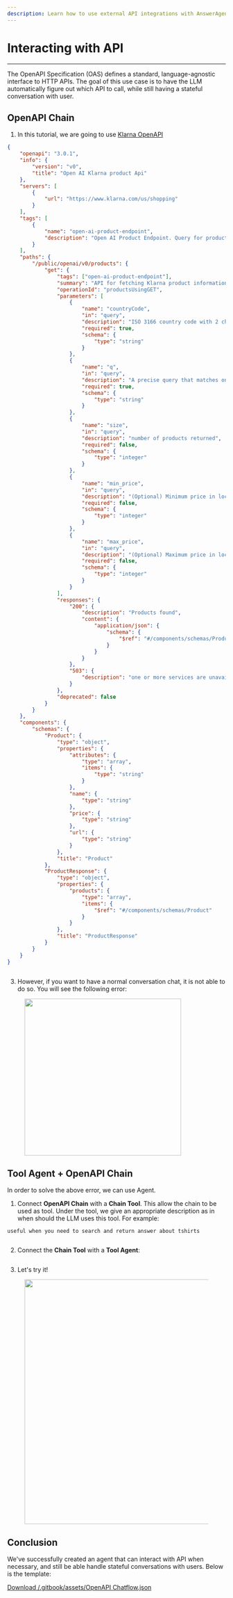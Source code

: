 ```yaml
---
description: Learn how to use external API integrations with AnswerAgentAI
---
```


# Interacting with API

---

The OpenAPI Specification (OAS) defines a standard, language-agnostic interface to HTTP APIs. The goal of this use case is to have the LLM automatically figure out which API to call, while still having a stateful conversation with user.

## OpenAPI Chain

1. In this tutorial, we are going to use [Klarna OpenAPI](https://www.klarna.com/us/shopping/public/openai/v0/api-docs/)

```json
{
    "openapi": "3.0.1",
    "info": {
        "version": "v0",
        "title": "Open AI Klarna product Api"
    },
    "servers": [
        {
            "url": "https://www.klarna.com/us/shopping"
        }
    ],
    "tags": [
        {
            "name": "open-ai-product-endpoint",
            "description": "Open AI Product Endpoint. Query for products."
        }
    ],
    "paths": {
        "/public/openai/v0/products": {
            "get": {
                "tags": ["open-ai-product-endpoint"],
                "summary": "API for fetching Klarna product information",
                "operationId": "productsUsingGET",
                "parameters": [
                    {
                        "name": "countryCode",
                        "in": "query",
                        "description": "ISO 3166 country code with 2 characters based on the user location. Currently, only US, GB, DE, SE and DK are supported.",
                        "required": true,
                        "schema": {
                            "type": "string"
                        }
                    },
                    {
                        "name": "q",
                        "in": "query",
                        "description": "A precise query that matches one very small category or product that needs to be searched for to find the products the user is looking for. If the user explicitly stated what they want, use that as a query. The query is as specific as possible to the product name or category mentioned by the user in its singular form, and don't contain any clarifiers like latest, newest, cheapest, budget, premium, expensive or similar. The query is always taken from the latest topic, if there is a new topic a new query is started. If the user speaks another language than English, translate their request into English (example: translate fia med knuff to ludo board game)!",
                        "required": true,
                        "schema": {
                            "type": "string"
                        }
                    },
                    {
                        "name": "size",
                        "in": "query",
                        "description": "number of products returned",
                        "required": false,
                        "schema": {
                            "type": "integer"
                        }
                    },
                    {
                        "name": "min_price",
                        "in": "query",
                        "description": "(Optional) Minimum price in local currency for the product searched for. Either explicitly stated by the user or implicitly inferred from a combination of the user's request and the kind of product searched for.",
                        "required": false,
                        "schema": {
                            "type": "integer"
                        }
                    },
                    {
                        "name": "max_price",
                        "in": "query",
                        "description": "(Optional) Maximum price in local currency for the product searched for. Either explicitly stated by the user or implicitly inferred from a combination of the user's request and the kind of product searched for.",
                        "required": false,
                        "schema": {
                            "type": "integer"
                        }
                    }
                ],
                "responses": {
                    "200": {
                        "description": "Products found",
                        "content": {
                            "application/json": {
                                "schema": {
                                    "$ref": "#/components/schemas/ProductResponse"
                                }
                            }
                        }
                    },
                    "503": {
                        "description": "one or more services are unavailable"
                    }
                },
                "deprecated": false
            }
        }
    },
    "components": {
        "schemas": {
            "Product": {
                "type": "object",
                "properties": {
                    "attributes": {
                        "type": "array",
                        "items": {
                            "type": "string"
                        }
                    },
                    "name": {
                        "type": "string"
                    },
                    "price": {
                        "type": "string"
                    },
                    "url": {
                        "type": "string"
                    }
                },
                "title": "Product"
            },
            "ProductResponse": {
                "type": "object",
                "properties": {
                    "products": {
                        "type": "array",
                        "items": {
                            "$ref": "#/components/schemas/Product"
                        }
                    }
                },
                "title": "ProductResponse"
            }
        }
    }
}
```

<figure><img src="/.gitbook/assets/image (133).png" alt="" /><figcaption></figcaption></figure>

3. However, if you want to have a normal conversation chat, it is not able to do so. You will see the following error:

<figure><img src="/.gitbook/assets/image (134).png" alt="" width="361" /><figcaption></figcaption></figure>

## Tool Agent + OpenAPI Chain

In order to solve the above error, we can use Agent.

1. Connect **OpenAPI Chain** with a **Chain Tool**. This allow the chain to be used as tool. Under the tool, we give an appropriate description as in when should the LLM uses this tool. For example:

```
useful when you need to search and return answer about tshirts
```

<figure><img src="/.gitbook/assets/image (135).png" alt="" /><figcaption></figcaption></figure>

2. Connect the **Chain Tool** with a **Tool Agent**:

<figure><img src="/.gitbook/assets/image (136).png" alt="" /><figcaption></figcaption></figure>

3. Let's try it!

<figure><img src="/.gitbook/assets/image (137).png" alt="" width="563" /><figcaption></figcaption></figure>

## Conclusion

We've successfully created an agent that can interact with API when necessary, and still be able handle stateful conversations with users. Below is the template:

<a href="/.gitbook/assets/OpenAPI Chatflow.json" download>Download /.gitbook/assets/OpenAPI Chatflow.json</a>
